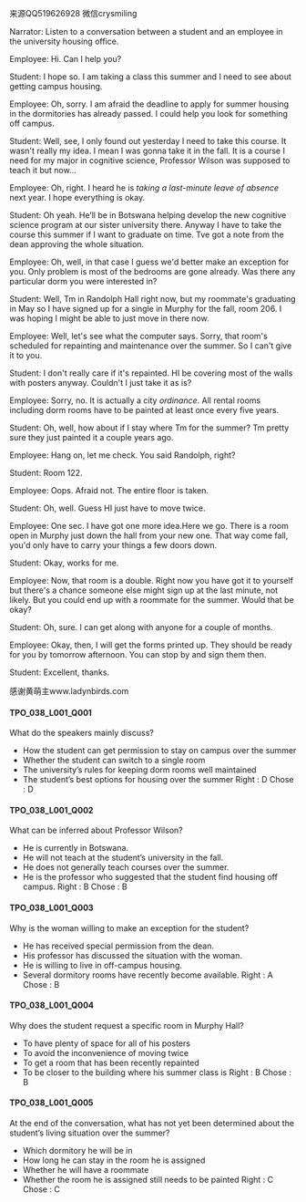 来源QQ519626928 微信crysmiling

Narrator:
Listen to a conversation between a student and an employee in the university housing office.

Employee:
Hi. Can I help you?

Student:
I hope so. I am taking a class this summer and I need to see about getting campus housing.

Employee:
Oh, sorry. I am afraid the deadline to apply for summer housing in the dormitories has already passed. I could help you look for something off campus.

Student:
Well, see, I only found out yesterday I need to take this course. It wasn't really my idea. I mean I was gonna take it in the fall. It is a course I need for my major in cognitive science, Professor Wilson was supposed to teach it but now...

Employee:
Oh, right. I heard he is *taking a last-minute leave of absence* next year. I hope everything is okay.

Student:
Oh yeah. He’ll be in Botswana helping develop the new cognitive science program at our sister university there. Anyway I have to take the course this summer if I want to graduate on time. Tve got a note from the dean approving the whole situation.

Employee:
Oh, well, in that case I guess we'd better make an exception for you. Only problem is most of the bedrooms are gone already. Was there any particular dorm you were interested in?

Student:
Well, Tm in Randolph Hall right now, but my roommate's graduating in May so I have signed up for a single in Murphy for the fall, room 206. I was hoping I might be able to just move in there now.

Employee:
Well, let's see what the computer says. Sorry, that room's scheduled for repainting and maintenance over the summer. So I can't give it to you.

Student:
I don't really care if it's repainted. HI be covering most of the walls with posters anyway. Couldn't I just take it as is?

Employee:
Sorry, no. It is actually a city *ordinance*. All rental rooms including dorm rooms have to be painted at least once every five years.

Student:
Oh, well, how about if I stay where Tm for the summer? Tm pretty sure they just painted it a couple years ago.

Employee:
Hang on, let me check. You said Randolph, right?

Student:
Room 122.

Employee:
Oops. Afraid not. The entire floor is taken.

Student:
Oh, well. Guess HI just have to move twice.

Employee:
One sec. I have got one more idea.Here we go. There is a room open in Murphy just down the hall from your new one. That way come fall, you'd only have to carry your things a few doors down.

Student:
Okay, works for me.

Employee:
Now, that room is a double. Right now you have got it to yourself but there's a chance someone else might sign up at the last minute, not likely. But you could end up with a roommate for the summer. Would that be okay?

Student:
Oh, sure. I can get along with anyone for a couple of months. 

Employee:
Okay, then, I will get the forms printed up. They should be ready for you by tomorrow afternoon. You can stop by and sign them then.

Student:
Excellent, thanks.

感谢黄萌主www.ladynbirds.com

#### TPO_038_L001_Q001
What do the speakers mainly discuss?
- How the student can get permission to stay on campus over the summer
- Whether the student can switch to a single room
- The university’s rules for keeping dorm rooms well maintained
- The student’s best options for housing over the summer
Right : D	Chose : D


#### TPO_038_L001_Q002
What can be inferred about Professor Wilson?
- He is currently in Botswana.
- He will not teach at the student’s university in the fall.
- He does not generally teach courses over the summer.
- He is the professor who suggested that the student find housing off campus.
Right : B	Chose : B


#### TPO_038_L001_Q003
Why is the woman willing to make an exception for the student?
- He has received special permission from the dean.
- His professor has discussed the situation with the woman.
- He is willing to live in off-campus housing.
- Several dormitory rooms have recently become available.
Right : A	Chose : B


#### TPO_038_L001_Q004
Why does the student request a specific room in Murphy Hall?
- To have plenty of space for all of his posters
- To avoid the inconvenience of moving twice
- To get a room that has been recently repainted
- To be closer to the building where his summer class is
Right : B	Chose : B


#### TPO_038_L001_Q005
At the end of the conversation, what has not yet been determined about the student’s living situation over the summer?
- Which dormitory he will be in
- How long he can stay in the room he is assigned
- Whether he will have a roommate
- Whether the room he is assigned still needs to be painted
Right : C	Chose : C
